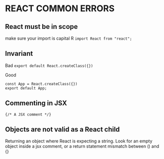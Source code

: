 # REACT COMMON ERRORS

## React must be in scope
make sure your import is capital R
`import React from "react";`

## Invariant
Bad
`export default React.createClass({})`

Good
```
const App = React.createClass({})
export default App;
```

## Commenting in JSX
`{/* A JSX comment */}`

## Objects are not valid as a React child
Returning an object where React is expecting a string. Look for an empty object
inside a jsx comment, or a return statement mismatch between () and {}
